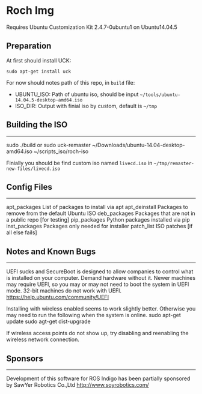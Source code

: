 # Roch Img
Requires Ubuntu Customization Kit 2.4.7-0ubuntu1 on Ubuntu14.04.5

## Preparation
At first should install UCK:
```
sudo apt-get install uck
```

For now should notes path of this repo, in ```build``` file:
 * UBUNTU_ISO: Path of ubuntu iso, should be input ```~/tools/ubuntu-14.04.5-desktop-amd64.iso```
 * ISO_DIR: Output with finial iso by custom, default is ```~/tmp```


## Building the ISO
--------------------------------
sudo ./build
  or
sudo uck-remaster ~/Downloads/ubuntu-14.04-desktop-amd64.iso ~/scripts_iso/roch-iso

Finially you should be find custom iso named ```livecd.iso``` in ```~/tmp/remaster-new-files/livecd.iso```

## Config Files
--------------------------------
apt_packages	List of packages to install via apt
apt_deinstall	Packages to remove from the default Ubuntu ISO
deb_packages	Packages that are not in a public repo [for testing]
pip_packages	Python packages installed via pip
inst_packages	Packages only needed for installer
patch_list	ISO patches [if all else fails]


## Notes and Known Bugs
--------------------------------
UEFI sucks and SecureBoot is designed to allow companies to control
what is installed on your computer. Demand hardware without it.
Newer machines may require UEFI, so you may or may not need to boot the
system in UEFI mode. 32-bit machines do not work with UEFI.
https://help.ubuntu.com/community/UEFI

Installing with wireless enabled seems to work slightly better.
Otherwise you may need to run the following when the system is online.
  sudo apt-get update
  sudo agt-get dist-upgrade

If wireless access points do not show up, try disabling and reenabling
the wireless network connection.

## Sponsors
--------
Development of this software for ROS Indigo has been partially sponsored by SawYer Robotics Co.,Ltd
http://www.soyrobotics.com/
